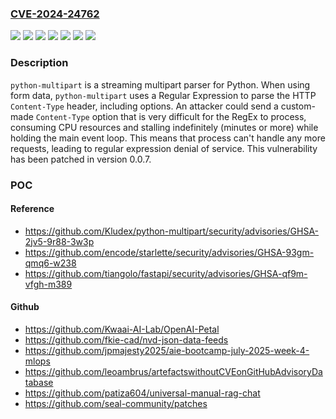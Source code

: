 ### [CVE-2024-24762](https://cve.mitre.org/cgi-bin/cvename.cgi?name=CVE-2024-24762)
![](https://img.shields.io/static/v1?label=Product&message=fastapi&color=blue)
![](https://img.shields.io/static/v1?label=Product&message=python-multipart&color=blue)
![](https://img.shields.io/static/v1?label=Product&message=starlette&color=blue)
![](https://img.shields.io/static/v1?label=Version&message=0%3C%200.0.7%20&color=brighgreen)
![](https://img.shields.io/static/v1?label=Version&message=0%3C%200.109.1%20&color=brighgreen)
![](https://img.shields.io/static/v1?label=Version&message=0%3C%200.36.2%20&color=brighgreen)
![](https://img.shields.io/static/v1?label=Vulnerability&message=CWE-400%20Uncontrolled%20Resource%20Consumption&color=brighgreen)

### Description

`python-multipart` is a streaming multipart parser for Python. When using form data, `python-multipart` uses a Regular Expression to parse the HTTP `Content-Type` header, including options. An attacker could send a custom-made `Content-Type` option that is very difficult for the RegEx to process, consuming CPU resources and stalling indefinitely (minutes or more) while holding the main event loop. This means that process can't handle any more requests, leading to regular expression denial of service. This vulnerability has been patched in version 0.0.7.

### POC

#### Reference
- https://github.com/Kludex/python-multipart/security/advisories/GHSA-2jv5-9r88-3w3p
- https://github.com/encode/starlette/security/advisories/GHSA-93gm-qmq6-w238
- https://github.com/tiangolo/fastapi/security/advisories/GHSA-qf9m-vfgh-m389

#### Github
- https://github.com/Kwaai-AI-Lab/OpenAI-Petal
- https://github.com/fkie-cad/nvd-json-data-feeds
- https://github.com/jpmajesty2025/aie-bootcamp-july-2025-week-4-mlops
- https://github.com/leoambrus/artefactswithoutCVEonGitHubAdvisoryDatabase
- https://github.com/patiza604/universal-manual-rag-chat
- https://github.com/seal-community/patches

